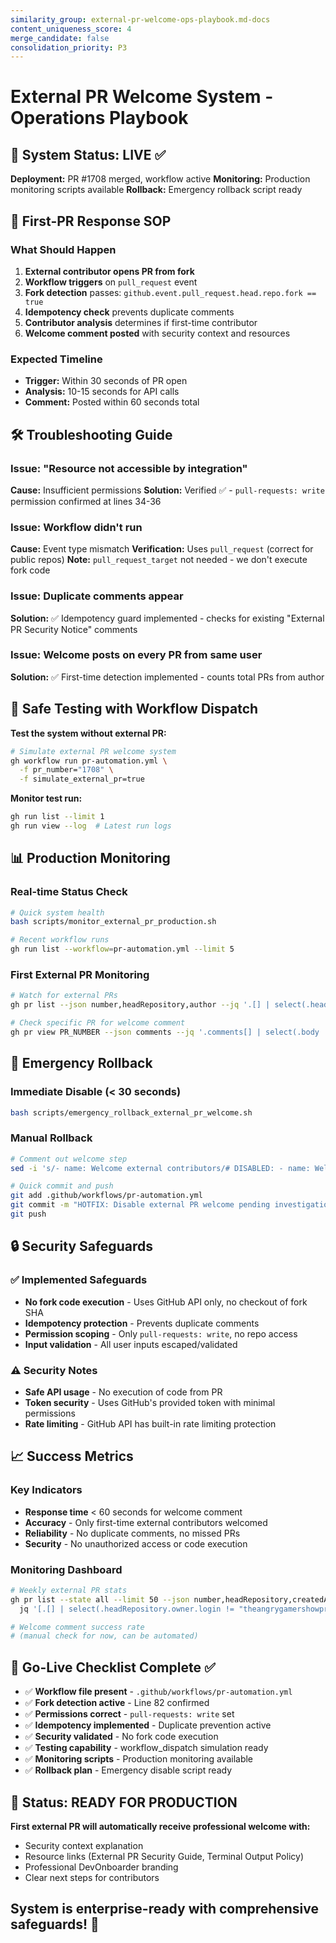 ```yaml
---
similarity_group: external-pr-welcome-ops-playbook.md-docs
content_uniqueness_score: 4
merge_candidate: false
consolidation_priority: P3
---
```

# External PR Welcome System - Operations Playbook

## 🎯 System Status: LIVE ✅

**Deployment:** PR #1708 merged, workflow active
**Monitoring:** Production monitoring scripts available
**Rollback:** Emergency rollback script ready

## 🚨 First-PR Response SOP

### What Should Happen

1. **External contributor opens PR from fork**
2. **Workflow triggers** on `pull_request` event
3. **Fork detection** passes: `github.event.pull_request.head.repo.fork == true`
4. **Idempotency check** prevents duplicate comments
5. **Contributor analysis** determines if first-time contributor
6. **Welcome comment posted** with security context and resources

### Expected Timeline

- **Trigger:** Within 30 seconds of PR open
- **Analysis:** 10-15 seconds for API calls
- **Comment:** Posted within 60 seconds total

## 🛠️ Troubleshooting Guide

### Issue: "Resource not accessible by integration"

**Cause:** Insufficient permissions
**Solution:** Verified ✅ - `pull-requests: write` permission confirmed at lines 34-36

### Issue: Workflow didn't run

**Cause:** Event type mismatch
**Verification:** Uses `pull_request` (correct for public repos)
**Note:** `pull_request_target` not needed - we don't execute fork code

### Issue: Duplicate comments appear

**Solution:** ✅ Idempotency guard implemented - checks for existing "External PR Security Notice" comments

### Issue: Welcome posts on every PR from same user

**Solution:** ✅ First-time detection implemented - counts total PRs from author

## 🧪 Safe Testing with Workflow Dispatch

**Test the system without external PR:**

```bash
# Simulate external PR welcome system
gh workflow run pr-automation.yml \
  -f pr_number="1708" \
  -f simulate_external_pr=true
```

**Monitor test run:**

```bash
gh run list --limit 1
gh run view --log  # Latest run logs
```

## 📊 Production Monitoring

### Real-time Status Check

```bash
# Quick system health
bash scripts/monitor_external_pr_production.sh

# Recent workflow runs
gh run list --workflow=pr-automation.yml --limit 5
```

### First External PR Monitoring

```bash
# Watch for external PRs
gh pr list --json number,headRepository,author --jq '.[] | select(.headRepository.owner.login != "theangrygamershowproductions")'

# Check specific PR for welcome comment
gh pr view PR_NUMBER --json comments --jq '.comments[] | select(.body | contains("External PR Security Notice"))'
```

## 🚨 Emergency Rollback

### Immediate Disable (< 30 seconds)

```bash
bash scripts/emergency_rollback_external_pr_welcome.sh
```

### Manual Rollback

```bash
# Comment out welcome step
sed -i 's/- name: Welcome external contributors/# DISABLED: - name: Welcome external contributors/' .github/workflows/pr-automation.yml

# Quick commit and push
git add .github/workflows/pr-automation.yml
git commit -m "HOTFIX: Disable external PR welcome pending investigation"
git push
```

## 🔒 Security Safeguards

### ✅ Implemented Safeguards

- **No fork code execution** - Uses GitHub API only, no checkout of fork SHA
- **Idempotency protection** - Prevents duplicate comments
- **Permission scoping** - Only `pull-requests: write`, no repo access
- **Input validation** - All user inputs escaped/validated

### ⚠️ Security Notes

- **Safe API usage** - No execution of code from PR
- **Token security** - Uses GitHub's provided token with minimal permissions
- **Rate limiting** - GitHub API has built-in rate limiting protection

## 📈 Success Metrics

### Key Indicators

- **Response time** < 60 seconds for welcome comment
- **Accuracy** - Only first-time external contributors welcomed
- **Reliability** - No duplicate comments, no missed PRs
- **Security** - No unauthorized access or code execution

### Monitoring Dashboard

```bash
# Weekly external PR stats
gh pr list --state all --limit 50 --json number,headRepository,createdAt,author | \
  jq '[.[] | select(.headRepository.owner.login != "theangrygamershowproductions")] | length'

# Welcome comment success rate
# (manual check for now, can be automated)
```

## 🎯 Go-Live Checklist Complete ✅

- ✅ **Workflow file present** - `.github/workflows/pr-automation.yml`
- ✅ **Fork detection active** - Line 82 confirmed
- ✅ **Permissions correct** - `pull-requests: write` set
- ✅ **Idempotency implemented** - Duplicate prevention active
- ✅ **Security validated** - No fork code execution
- ✅ **Testing capability** - workflow_dispatch simulation ready
- ✅ **Monitoring scripts** - Production monitoring available
- ✅ **Rollback plan** - Emergency disable script ready

## 🚀 Status: READY FOR PRODUCTION

**First external PR will automatically receive professional welcome with:**

- Security context explanation
- Resource links (External PR Security Guide, Terminal Output Policy)
- Professional DevOnboarder branding
- Clear next steps for contributors

## System is enterprise-ready with comprehensive safeguards! 🎯
